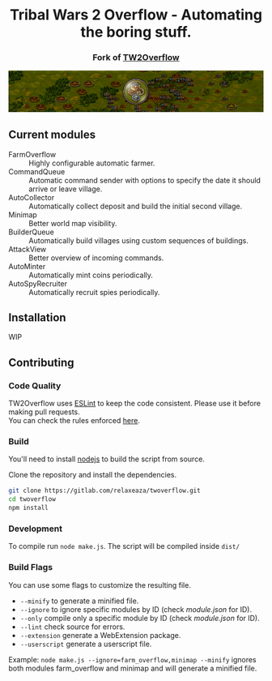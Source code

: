 <div align="center">
  <h1>Tribal Wars 2 Overflow - Automating the boring stuff.</h1>
  <h3>Fork of <a href="https://gitlab.com/relaxeaza/twoverflow">TW2Overflow</a></h3>
  <img src="share/logo/banner.png" alt="tw2overflow-banner" />
</div>

## Current modules

<dl>
  <dt>FarmOverflow</dt>
  <dd>Highly configurable automatic farmer.</dd>

  <dt>CommandQueue</dt>
  <dd>Automatic command sender with options to specify the date it should arrive or leave village.</dd>

  <dt>AutoCollector</dt>
  <dd>Automatically collect deposit and build the initial second village.</dd>

  <dt>Minimap</dt>
  <dd>Better world map visibility.</dd>

  <dt>BuilderQueue</dt>
  <dd>Automatically build villages using custom sequences of buildings.</dd>

  <dt>AttackView</dt>
  <dd>Better overview of incoming commands.</dd>

  <dt>AutoMinter</dt>
  <dd>Automatically mint coins periodically.</dd>

  <dt>AutoSpyRecruiter</dt>
  <dd>Automatically recruit spies periodically.</dd>
</dl>

## Installation

WIP

## Contributing

### Code Quality

TW2Overflow uses [ESLint](https://eslint.org/) to keep the code consistent. Please use it before making pull requests.<br/>
You can check the rules enforced [here](.eslint).

### Build

You'll need to install [nodejs](https://nodejs.org/en/download/) to build the script from source.

Clone the repository and install the dependencies.

```bash
git clone https://gitlab.com/relaxeaza/twoverflow.git
cd twoverflow
npm install
```

### Development



To compile run `node make.js`. The script will be compiled inside `dist/`

### Build Flags

You can use some flags to customize the resulting file.

- `--minify` to generate a minified file.
- `--ignore` to ignore specific modules by ID (check _module.json_ for ID).
- `--only` compile only a specific module by ID (check _module.json_ for ID).
- `--lint` check source for errors.
- `--extension` generate a WebExtension package.
- `--userscript` generate a userscript file.

Example: `node make.js --ignore=farm_overflow,minimap --minify` ignores both modules farm_overflow and minimap and will generate a minified file.